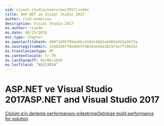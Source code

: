 ```yaml
---
uid: visual-studio/overview/2017/index
title: ASP.NET ve Visual Studio 2017
author: rick-anderson
description: Visual Studio 2017
ms.author: riande
ms.date: 08/25/2018
msc.type: chapter
ms.openlocfilehash: 46871b95709ae56c418dc8dd1a4466442da3bf3a
ms.sourcegitcommit: 51b01b6ff8edde57d8243e4da28c9f1e7f1962b2
ms.translationtype: MT
ms.contentlocale: tr-TR
ms.lasthandoff: 05/06/2019
ms.locfileid: "65113014"
---
```

# <a name="aspnet-and-visual-studio-2017"></a><span data-ttu-id="71efe-103">ASP.NET ve Visual Studio 2017</span><span class="sxs-lookup"><span data-stu-id="71efe-103">ASP.NET and Visual Studio 2017</span></span>

[<span data-ttu-id="71efe-104">Çözüm için derleme performansını iyileştirme</span><span class="sxs-lookup"><span data-stu-id="71efe-104">Optimize build performance for solution</span></span>](xref:visual-studio/overview/2017/optimize-build-perf)
